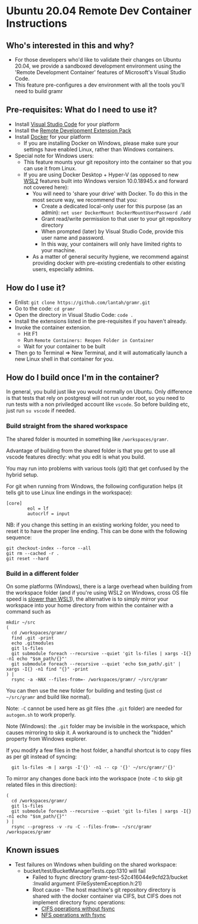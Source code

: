 # Ubuntu 20.04 Remote Dev Container Instructions

## Who's interested in this and why?
* For those developers who'd like to validate their changes on Ubuntu 20.04, we provide a sandboxed development environment using the 'Remote Development Container' features of Microsoft's Visual Studio Code.
* This feature pre-configures a dev environment with all the tools you'll need to build gramr


## Pre-requisites: What do I need to use it?
* Install [Visual Studio Code](https://code.visualstudio.com/Download) for your platform
* Install the [Remote Development Extension Pack](https://marketplace.visualstudio.com/items?itemName=ms-vscode-remote.vscode-remote-extensionpack)
* Install [Docker](https://www.docker.com) for your platform
  * If you are installing Docker on Windows, please make sure your settings have enabled Linux, rather than Windows containers.
* Special note for Windows users:
  * This feature mounts your git repository into the container so that you can use it from Linux.
  * If you are using Docker Desktop + Hyper-V (as opposed to new [WSL2](https://docs.microsoft.com/en-us/windows/wsl/wsl2-index) features built into Windows version 10.0.18945.x and forward not covered here):
    * You will need to 'share your drive' with Docker. To do this in the most secure way, we recommend that you:
      * Create a dedicated local-only user for this purpose (as an admin): `net user DockerMount DockerMountUserPassword /add`
      * Grant read/write permission to that user to your git repository directory
      * When prompted (later) by Visual Studio Code, provide this user name and password.
      * In this way, your containers will only have limited rights to your machine.
    * As a matter of general security hygiene, we recommend against providing docker with pre-existing credentials to other existing users, especially admins.

## How do I use it?
- Enlist: `git clone https://github.com/lantah/gramr.git`
- Go to the code: `cd gramr`
- Open the directory in Visual Studio Code: `code .`
- Install the extensions listed in the pre-requisites if you haven't already.
- Invoke the container extension.
  - Hit F1
  - Run `Remote Containers: Reopen Folder in Container`
  - Wait for your container to be built
- Then go to Terminal => New Terminal, and it will automatically launch a new Linux shell in that container for you.

## How do I build once I'm in the container?

In general, you build just like you would normally on Ubuntu.
Only difference is that tests that rely on postgresql will not run under root, so you need to run tests with a non priviledged account like `vscode`.
So before building etc, just run `su vscode` if needed.

### Build straight from the shared workspace
The shared folder is mounted in something like `/workspaces/gramr`.

Advantage of building from the shared folder is that you get to use all vscode features directly:
what you edit is what you build.

You may run into problems with various tools (git) that get confused by the hybrid setup.

For git when running from Windows, the following configuration helps (it tells git to use Linux line endings in the workspace):
```
[core]
        eol = lf
        autocrlf = input
```
NB: if you change this setting in an existing working folder, you need to reset it to have the proper line ending.
This can be done with the following sequence:
```
git checkout-index --force --all
git rm --cached -r .
git reset --hard
```

### Build in a different folder

On some platforms (Windows), there is a large overhead when building from the workspace folder (and if you're using WSL2 on Windows, cross OS file speed is [slower than WSL1](https://docs.microsoft.com/en-us/windows/wsl/wsl2-ux-changes#cross-os-file-speed-will-be-slower-in-initial-preview-builds)), the alternative
is to simply mirror your workspace into your home directory from within the container with a command such as
```
mkdir ~/src
(
  cd /workspaces/gramr/
  find .git -print
  echo .gitmodules
  git ls-files
  git submodule foreach --recursive --quiet 'git ls-files | xargs -I{} -n1 echo "$sm_path/{}"'
  git submodule foreach --recursive --quiet 'echo $sm_path/.git' | xargs -I{} -n1 find "{}" -print
) |
  rsync -a -HAX --files-from=- /workspaces/gramr/ ~/src/gramr
```

You can then use the new folder for building and testing (just `cd ~/src/gramr` and build like normal).

Note: `-C` cannot be used here as git files (the `.git` folder) are needed for `autogen.sh` to work properly.

Note (Windows): the `.git` folder may be invisible in the workspace, which causes mirroring to skip it. A workaround is to uncheck the "hidden" property from Windows explorer.

If you modify a few files in the host folder, a handful shortcut is to copy files as per git instead of syncing:
```
  git ls-files -m | xargs -I'{}' -n1 -- cp '{}' ~/src/gramr/'{}'
```

To mirror any changes done back into the workspace (note `-C` to skip git related files in this direction):
```
(
  cd /workspaces/gramr/
  git ls-files
  git submodule foreach --recursive --quiet 'git ls-files | xargs -I{} -n1 echo "$sm_path/{}"'
) |
  rsync --progress -v -ru -C --files-from=- ~/src/gramr /workspaces/gramr
```

## Known issues
* Test failures on Windows when building on the shared workspace:
  * bucket/test/BucketManagerTests.cpp:1310 will fail
    * Failed to fsync directory gramr-test-52c416044e9cfd23/bucket :Invalid argument (FileSystemException.h:21)
    * Root cause - The host machine's git repository directory is shared with the docker container via CIFS, but CIFS does not implement directory fsync operations:
      * [CIFS operations without fsync](https://github.com/torvalds/linux/blob/69c902f597c4bec92013a526268620fb6255c24a/fs/cifs/cifsfs.c#L1168-L1176)
      * [NFS operations with fsync](https://github.com/torvalds/linux/blob/c971aa3693e1b68086e62645c54a087616217b6f/fs/nfs/dir.c#L63)
